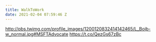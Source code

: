 ```yaml
---
title: WalkToWork
date: 2021-02-04 07:59:46 Z
---
```


 http://pbs.twimg.com/profile_images/1200120832414142465/L_Bojb-w_normal.jpg#MSFTAdvocate https://t.co/QezGs67zBc